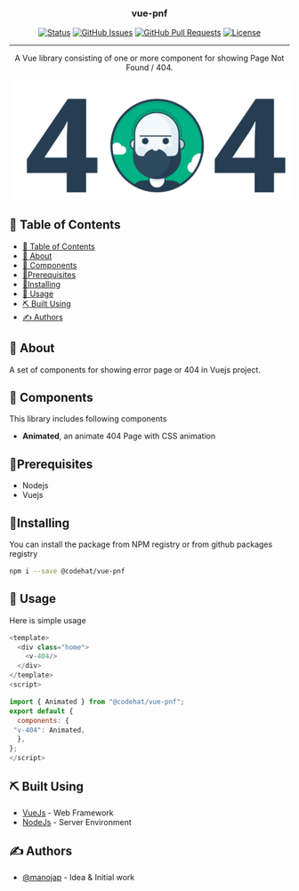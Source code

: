 
<h3 align="center">vue-pnf</h3>

<div align="center">

[![Status](https://img.shields.io/badge/status-active-success.svg)]()
[![GitHub Issues](https://img.shields.io/github/issues/kylelobo/The-Documentation-Compendium.svg)](https://github.com/kylelobo/The-Documentation-Compendium/issues)
[![GitHub Pull Requests](https://img.shields.io/github/issues-pr/kylelobo/The-Documentation-Compendium.svg)](https://github.com/kylelobo/The-Documentation-Compendium/pulls)
[![License](https://img.shields.io/badge/license-MIT-blue.svg)](/LICENSE)

</div>

---

<p align="center">  
A Vue library consisting of one or more component for showing Page Not Found / 404.
    <br>
</p>

<img src="./404.png"/>

## 📝 Table of Contents


- [📝 Table of Contents](#-table-of-contents)
- [🧐 About <a name = "about"></a>](#-about-)
- [🏁 Components <a name = "components"></a>](#-components-)
- [🎈Prerequisites](#prerequisites)
- [🎈Installing](#installing)
- [🎈 Usage <a name="usage"></a>](#-usage-)
- [⛏️ Built Using <a name = "built_using"></a>](#️-built-using-)
- [✍️ Authors <a name = "authors"></a>](#️-authors-)
 

## 🧐 About <a name = "about"></a>

A set of components for showing error page or 404 in Vuejs project.

## 🏁 Components <a name = "components"></a>

This library includes following components

- **Animated**, an animate 404 Page with CSS animation

## 🎈Prerequisites

- Nodejs
- Vuejs

## 🎈Installing

You can install the package from NPM registry or from github packages registry

```bash
npm i --save @codehat/vue-pnf
```

## 🎈 Usage <a name="usage"></a>

Here is simple usage

```javascript
<template>
  <div class="home">
    <v-404/>     
  </div>
</template>
<script>
```

```javascript
import { Animated } from "@codehat/vue-pnf";
export default {  
  components: {
 "v-404": Animated,    
  },
};
</script>

```
 

## ⛏️ Built Using <a name = "built_using"></a>

- [VueJs](https://vuejs.org/) - Web Framework
- [NodeJs](https://nodejs.org/en/) - Server Environment

## ✍️ Authors <a name = "authors"></a>

- [@manojap](https://github.com/manojap) - Idea & Initial work
 